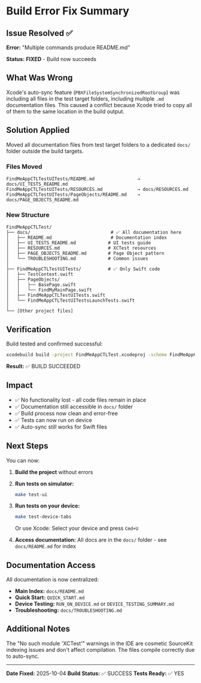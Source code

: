 # Build Error Fix Summary

## Issue Resolved ✅

**Error:** "Multiple commands produce README.md"

**Status:** **FIXED** - Build now succeeds

## What Was Wrong

Xcode's auto-sync feature (`PBXFileSystemSynchronizedRootGroup`) was including all files in the test target folders, including multiple `.md` documentation files. This caused a conflict because Xcode tried to copy all of them to the same location in the build output.

## Solution Applied

Moved all documentation files from test target folders to a dedicated `docs/` folder outside the build targets.

### Files Moved

```
FindMeAppCTLTestUITests/README.md                → docs/UI_TESTS_README.md
FindMeAppCTLTestUITests/RESOURCES.md             → docs/RESOURCES.md
FindMeAppCTLTestUITests/PageObjects/README.md    → docs/PAGE_OBJECTS_README.md
```

### New Structure

```
FindMeAppCTLTest/
├── docs/                              # ✅ All documentation here
│   ├── README.md                      # Documentation index
│   ├── UI_TESTS_README.md            # UI tests guide
│   ├── RESOURCES.md                  # XCTest resources
│   ├── PAGE_OBJECTS_README.md        # Page Object pattern
│   └── TROUBLESHOOTING.md            # Common issues
│
├── FindMeAppCTLTestUITests/          # ✅ Only Swift code
│   ├── TestContext.swift
│   ├── PageObjects/
│   │   ├── BasePage.swift
│   │   └── FindMyMainPage.swift
│   ├── FindMeAppCTLTestUITests.swift
│   └── FindMeAppCTLTestUITestsLaunchTests.swift
│
└── [Other project files]
```

## Verification

Build tested and confirmed successful:

```bash
xcodebuild build -project FindMeAppCTLTest.xcodeproj -scheme FindMeAppCTLTest
```

**Result:** ✅ BUILD SUCCEEDED

## Impact

- ✅ No functionality lost - all code files remain in place
- ✅ Documentation still accessible in `docs/` folder
- ✅ Build process now clean and error-free
- ✅ Tests can now run on device
- ✅ Auto-sync still works for Swift files

## Next Steps

You can now:

1. **Build the project** without errors
2. **Run tests on simulator:**
   ```bash
   make test-ui
   ```

3. **Run tests on your device:**
   ```bash
   make test-device-tabs
   ```
   Or use Xcode: Select your device and press `Cmd+U`

4. **Access documentation:**
   All docs are in the `docs/` folder - see `docs/README.md` for index

## Documentation Access

All documentation is now centralized:

- **Main Index:** `docs/README.md`
- **Quick Start:** `QUICK_START.md`
- **Device Testing:** `RUN_ON_DEVICE.md` or `DEVICE_TESTING_SUMMARY.md`
- **Troubleshooting:** `docs/TROUBLESHOOTING.md`

## Additional Notes

The "No such module 'XCTest'" warnings in the IDE are cosmetic SourceKit indexing issues and don't affect compilation. The files compile correctly due to auto-sync.

---

**Date Fixed:** 2025-10-04
**Build Status:** ✅ SUCCESS
**Tests Ready:** ✅ YES
